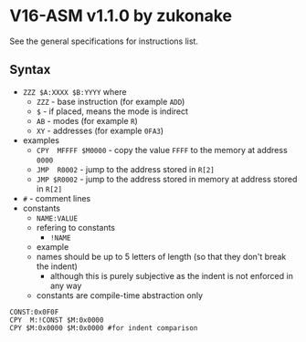 # V16-ASM v1.1.0 by zukonake

See the general specifications for instructions list.
## Syntax
  * `ZZZ $A:XXXX $B:YYYY` where
    * `ZZZ` - base instruction (for example `ADD`)
    * `$` - if placed, means the mode is indirect
    * `AB` - modes (for example `R`)
    * `XY` - addresses (for example `0FA3`)
  * examples
    * `CPY  MFFFF $M0000` - copy the value `FFFF` to the memory at address `0000`
    * `JMP  R0002` - jump to the address stored in `R[2]`
    * `JMP $R0002` - jump to the address stored in memory at address stored in `R[2]`
  * `#` - comment lines
  * constants
    * `NAME:VALUE`
    * refering to constants
      * `!NAME`
    * example
    * names should be up to 5 letters of length (so that they don't break the indent)
      * although this is purely subjective as the indent is not enforced in any way
    * constants are compile-time abstraction only

```
CONST:0x0F0F
CPY  M:!CONST $M:0x0000
CPY $M:0x0000 $M:0x0000 #for indent comparison
```
